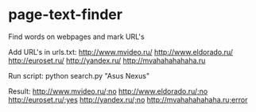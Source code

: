# page-text-finder
Find words on webpages and mark URL's

Add URL's in urls.txt:
http://www.mvideo.ru/
http://www.eldorado.ru/
http://euroset.ru/
http://yandex.ru/
http://mvahahahahaha.ru

Run script:
python search.py "Asus Nexus"

Result:
http://www.mvideo.ru/;no
http://www.eldorado.ru/;no
http://euroset.ru/;yes
http://yandex.ru/;no
http://mvahahahahaha.ru;error
